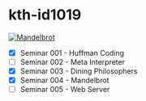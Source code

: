# kth-id1019

<a target="_blank" href="https://github.com/eschmar/kth-id1019/raw/master/s004-mandelbrot/img/fjord.jpg">
    <img src="https://github.com/eschmar/kth-id1019/raw/master/s004-mandelbrot/img/fjord.jpg" alt="Mandelbrot" style="max-width:100%;">
</a>

- [x] Seminar 001 - Huffman Coding
- [ ] Seminar 002 - Meta Interpreter
- [x] Seminar 003 - Dining Philosophers
- [x] Seminar 004 - Mandelbrot
- [ ] Seminar 005 - Web Server
